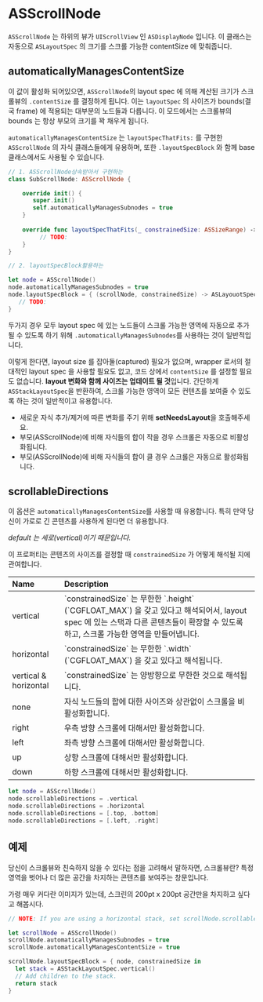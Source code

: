 # ASScrollNode

`ASScrollNode` 는 하위의 뷰가 `UIScrollView` 인 `ASDisplayNode` 입니다. 이 클래스는 자동으로 `ASLayoutSpec` 의 크기를 스크롤 가능한 contentSize 에 맞춰줍니다.

## automaticallyManagesContentSize

이 값이 활성화 되어있으면, `ASScrollNode`의 layout spec 에 의해 계산된 크기가 스크롤뷰의 `.contentSize` 를 결정하게 됩니다. 이는 `layoutSpec` 의 사이즈가 bounds\(결국 frame\) 에 적용되는 대부분의 노드들과 다릅니다. 이 모드에서는 스크롤뷰의 bounds 는 항상 부모의 크기를 꽉 채우게 됩니다.

`automaticallyManagesContentSize` 는 `layoutSpecThatFits:` 를 구현한 `ASScrollNode` 의 자식 클래스들에게 유용하며, 또한 `.layoutSpecBlock` 와 함께 base 클래스에서도 사용될 수 있습니다.

```swift
// 1. ASScrollNode상속받아서 구현하는 
class SubScrollNode: ASScrollNode {

    override init() {
       super.init()
       self.automaticallyManagesSubnodes = true
    }
    
    override func layoutSpecThatFits(_ constrainedSize: ASSizeRange) -> ASLayoutSpec {
         // TODO:     
    }
}

// 2. layoutSpecBlock활용하는 

let node = ASScrollNode()
node.automaticallyManagesSubnodes = true
node.layoutSpecBlock = { (scrollNode, constrainedSize) -> ASLayouotSpec in 
   // TODO:
}

```

두가지 경우 모두 layout spec 에 있는 노드들이 스크롤 가능한 영역에 자동으로 추가될 수 있도록 하기 위해 `.automaticallyManagesSubnodes`를 사용하는 것이 일반적입니다.

이렇게 한다면, layout size 를 잡아둘\(captured\) 필요가 없으며, wrapper 로서의 절대적인 layout spec 을 사용할 필요도 없고, 코드 상에서 `contentSize` 를 설정할 필요도 없습니다. **layout 변화와 함께 사이즈는 업데이트 될 것**입니다. 간단하게 `ASStackLayoutSpec`을 반환하여, 스크롤 가능한 영역이 모든 컨텐츠를 보여줄 수 있도록 하는 것이 일반적이고 유용합니다.

* 새로운 자식 추가/제거에 따른 변화를 주기 위해 **setNeedsLayout**을 호출해주세요. 
* 부모\(ASScrollNode\)에 비해 자식들의 합이 작을 경우 스크롤은 자동으로 비활성화됩니다. 
* 부모\(ASScrollNode\)에 비해 자식들의 합이 클 경우 스크롤은 자동으로 활성화됩니다. 

## scrollableDirections

이 옵션은 `automaticallyManagesContentSize`를 사용할 때 유용합니다. 특히 만약 당신이 가로로 긴 콘텐츠를 사용하게 된다면 더 유용합니다. 

_default 는 세로\(vertical\)이기 때문입니다._

이 프로퍼티는 콘텐츠의 사이즈를 결정할 때 `constrainedSize` 가 어떻게 해석될 지에 관여합니다.

| **Name** | Description |
| :--- | :--- |
| vertical | \`constrainedSize\` 는 무한한 \`.height\` \(\`CGFLOAT\_MAX\`\) 을 갖고 있다고 해석되어서, layout spec 에 있는 스택과 다른 콘텐츠들이 확장할 수 있도록 하고, 스크롤 가능한 영역을 만들어냅니다. |
| horizontal | \`constrainedSize\` 는 무한한 \`.width\` \(\`CGFLOAT\_MAX\`\) 을 갖고 있다고 해석됩니다. |
| vertical & horizontal | \`constrainedSize\` 는 양방향으로 무한한 것으로 해석됩니다. |
| none | 자식 노드들의 합에 대한 사이즈와 상관없이 스크롤을 비활성화합니다.  |
| right | 우측 방향 스크롤에 대해서만 활성화합니다. |
| left | 좌측 방향 스크롤에 대해서만 활성화합니다. |
| up | 상향 스크롤에 대해서만 활성화합니다. |
| down | 하향 스크롤에 대해서만 활성화합니다.  |

```swift
let node = ASScrollNode()
node.scrollableDirections = .vertical
node.scrollableDirections = .horizontal
node.scrollableDirections = [.top, .bottom]
node.scrollableDirections = [.left, .right]
```

## 예제

당신이 스크롤뷰와 친숙하지 않을 수 있다는 점을 고려해서 말하자면, 스크롤뷰란? 특정 영역을 벗어나 더 많은 공간을 차지하는 콘텐츠를 보여주는 창문입니다.

가령 매우 커다란 이미지가 있는데, 스크린의 200pt x 200pt 공간만을 차지하고 싶다고 해봅시다.

```swift
// NOTE: If you are using a horizontal stack, set scrollNode.scrollableDirections.

let scrollNode = ASScrollNode()
scrollNode.automaticallyManagesSubnodes = true
scrollNode.automaticallyManagesContentSize = true

scrollNode.layoutSpecBlock = { node, constrainedSize in
  let stack = ASStackLayoutSpec.vertical()
  // Add children to the stack.
  return stack
}
```

